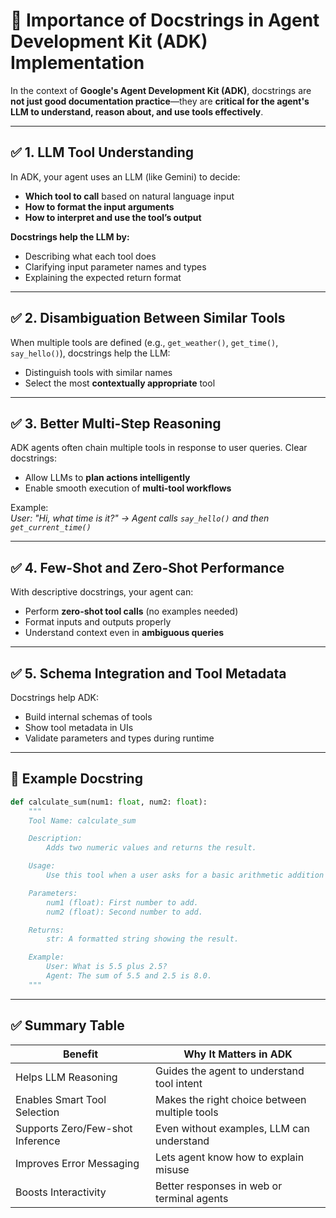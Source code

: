 # 📘 Importance of Docstrings in Agent Development Kit (ADK) Implementation

In the context of **Google's Agent Development Kit (ADK)**, docstrings are **not just good documentation practice**—they are **critical for the agent's LLM to understand, reason about, and use tools effectively**.

---

## ✅ 1. LLM Tool Understanding

In ADK, your agent uses an LLM (like Gemini) to decide:
- **Which tool to call** based on natural language input
- **How to format the input arguments**
- **How to interpret and use the tool’s output**

**Docstrings help the LLM by:**
- Describing what each tool does
- Clarifying input parameter names and types
- Explaining the expected return format

---

## ✅ 2. Disambiguation Between Similar Tools

When multiple tools are defined (e.g., `get_weather()`, `get_time()`, `say_hello()`), docstrings help the LLM:
- Distinguish tools with similar names
- Select the most **contextually appropriate** tool

---

## ✅ 3. Better Multi-Step Reasoning

ADK agents often chain multiple tools in response to user queries. Clear docstrings:
- Allow LLMs to **plan actions intelligently**
- Enable smooth execution of **multi-tool workflows**

Example:  
_User: "Hi, what time is it?" → Agent calls `say_hello()` and then `get_current_time()`_

---

## ✅ 4. Few-Shot and Zero-Shot Performance

With descriptive docstrings, your agent can:
- Perform **zero-shot tool calls** (no examples needed)
- Format inputs and outputs properly
- Understand context even in **ambiguous queries**

---

## ✅ 5. Schema Integration and Tool Metadata

Docstrings help ADK:
- Build internal schemas of tools
- Show tool metadata in UIs
- Validate parameters and types during runtime

---

## 📌 Example Docstring

```python
def calculate_sum(num1: float, num2: float):
    """
    Tool Name: calculate_sum

    Description:
        Adds two numeric values and returns the result.

    Usage:
        Use this tool when a user asks for a basic arithmetic addition task.

    Parameters:
        num1 (float): First number to add.
        num2 (float): Second number to add.

    Returns:
        str: A formatted string showing the result.

    Example:
        User: What is 5.5 plus 2.5?
        Agent: The sum of 5.5 and 2.5 is 8.0.
    """
```

---

## ✅ Summary Table

| Benefit                            | Why It Matters in ADK                        |
|------------------------------------|----------------------------------------------|
| Helps LLM Reasoning                | Guides the agent to understand tool intent   |
| Enables Smart Tool Selection       | Makes the right choice between multiple tools|
| Supports Zero/Few-shot Inference   | Even without examples, LLM can understand    |
| Improves Error Messaging           | Lets agent know how to explain misuse        |
| Boosts Interactivity               | Better responses in web or terminal agents   |
